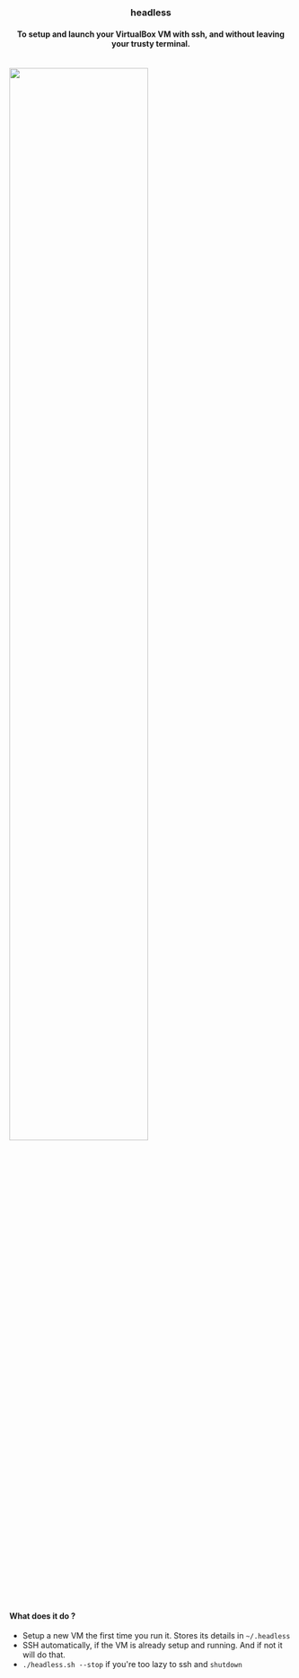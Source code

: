 <h3 align='center'>headless</h3>
<h4 align='center'> 
To setup and launch your VirtualBox VM with ssh, and without leaving your trusty terminal.
</h4>

<br />
<img src="" width="70%">
<br />

#### What does it do ?
- Setup a new VM the first time you run it. Stores its details in `~/.headless`
- SSH automatically, if the VM is already setup and running. And if not it will do that.
- `./headless.sh --stop` if you're too lazy to ssh and `shutdown`